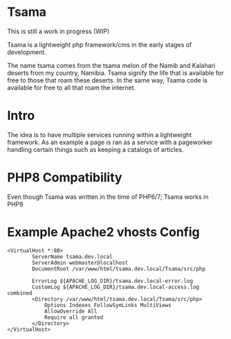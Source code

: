 # Tsama
This is still a work in progress (WIP)

Tsama is a lightweight php framework/cms in the early stages of development.

The name tsama comes from the tsama melon of the Namib and Kalahari deserts from my country, Namibia. Tsama signify the life that is available for free to those that roam these deserts. In the same way, Tsama code is available for free to all that roam the internet.

# Intro
The idea is to have multiple services running within a lightweight framework. As an example a page is ran as a service with a pageworker handling certain things such as keeping a catalogs of articles.

# PHP8 Compatibility
Even though Tsama was written in the time of PHP6/7; Tsama works in PHP8

# Example Apache2 vhosts Config
```
<VirtualHost *:80>
        ServerName tsama.dev.local
        ServerAdmin webmaster@localhost
        DocumentRoot /var/www/html/tsama.dev.local/Tsama/src/php

        ErrorLog ${APACHE_LOG_DIR}/tsama.dev.local-error.log
        CustomLog ${APACHE_LOG_DIR}/tsama.dev.local-access.log combined
        <Directory /var/www/html/tsama.dev.local/Tsama/src/php>
            Options Indexes FollowSymLinks MultiViews
            AllowOverride All
            Require all granted
        </Directory>
</VirtualHost>
```
